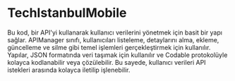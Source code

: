 # TechIstanbulMobile
 Bu kod, bir API'yi kullanarak kullanıcı verilerini yönetmek için basit bir yapı sağlar. APIManager sınıfı, kullanıcıları listeleme, detaylarını alma, ekleme, güncelleme ve silme gibi temel işlemleri gerçekleştirmek için kullanılır. Yapılar, JSON formatında veri taşımak için kullanılır ve Codable protokolüyle kolayca kodlanabilir veya çözülebilir. Bu sayede, kullanıcı verileri API istekleri arasında kolayca iletilip işlenebilir.
